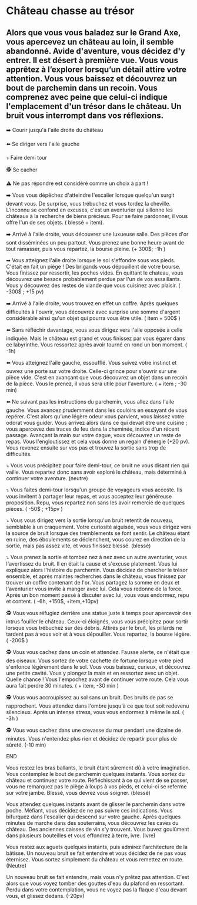 # Château chasse au trésor
## Alors que vous vous baladez sur le Grand Axe, vous apercevez un château au loin, il semble abandonné. Avide d'aventure, vous décidez d'y entrer. Il est désert à première vue. Vous vous apprêtez à l’explorer lorsqu’un détail attire votre attention. Vous vous baissez et découvrez un bout de parchemin dans un recoin. Vous comprenez avec peine que celui-ci indique l'emplacement d'un trésor dans le château. Un bruit vous interrompt dans vos réflexions. 

➡️ Courir jusqu'à l'aile droite du château

⬅️ Se diriger vers l'aile gauche

⤵️ Faire demi tour

🕵️ Se cacher

⚠ Ne pas répondre est considéré comme un choix à part ! 

➡️ Vous vous dépêchez d'atteindre l'escalier lorsque quelqu'un surgit devant vous. De surprise, vous trébuchez et vous tordez la cheville. L'inconnu se confond en excuses, c'est un aventurier qui sillonne les châteaux à la recherche de biens précieux. Pour se faire pardonner, il vous offre l'un de ses objets. ( blessé + item).

➡️ Arrivé à l'aile droite, vous découvrez une luxueuse salle. Des pièces d'or sont disséminées un peu partout. Vous prenez une bonne heure avant de tout ramasser, puis vous repartez, la bourse pleine. (+ 300$; -1h )

➡ Vous atteignez l'aile droite lorsque le sol s'effondre sous vos pieds. C'était en fait un piège ! Des brigands vous dépouillent de votre bourse. Vous finissez par ressortir, les poches vides. En quittant le chateau, vous découvrez une besace probablement perdue par l'un de vos assaillants. Vous y découvrez des restes de viande que vous cuisinez avec plaisir.
( -300$ ; +15 pv)

➡️ Arrivé à l'aile droite, vous trouvez en effet un coffre. Après quelques difficultés à l'ouvrir, vous découvrez avec surprise une somme d'argent considérable ainsi qu'un objet qui pourra vous être utile. ( item + 500$ )


⬅️ Sans réfléchir davantage, vous vous dirigez vers l'aile opposée à celle indiquée. Mais le château est grand et vous finissez par vous égarer dans ce labyrinthe. Vous ressortez après avoir tourné en rond un bon moment. ( -1h)

⬅️ Vous atteignez l'aile gauche, essoufflé. Vous suivez votre instinct et ouvrez une porte sur votre droite. Celle-ci grince pour s'ouvrir sur une pièce vide. C'est en avançant que vous découvrez un objet dans un recoin de la pièce. Vous le prenez, il vous sera utile pour l'aventure. ( + item ; -30 min)

⬅️ Ne suivant pas les instructions du parchemin, vous allez dans l'aile gauche. Vous avancez prudemment dans les couloirs en essayant de vous repérer. C'est alors qu'une légère odeur vous parvient, vous laissez votre odorat vous guider. Vous arrivez alors dans ce qui devait être une cuisine ; vous apercevez des traces de feu dans la cheminée, indice d'un récent passage. Avançant la main sur votre dague, vous découvrez un reste de repas. Vous l'engloutissez et cela vous donne un regain d'énergie (+20 pv). Vous revenez ensuite sur vos pas et trouvez la sortie sans trop de difficultés.


⤵️ Vous vous précipitez pour faire demi-tour, ce bruit ne vous disant rien qui vaille. Vous repartez donc sans avoir exploré le château, mais déterminé à continuer votre aventure. (neutre)

⤵️ Vous faites demi-tour lorsqu'un groupe de voyageurs vous accoste. Ils vous invitent à partager leur repas, et vous acceptez leur généreuse proposition. Repu, vous repartez non sans les avoir remercié de quelques pièces. ( -50$ ; +15pv )

⤵️ Vous vous dirigez vers la sortie lorsqu'un bruit retentit de nouveau, semblable à un craquement. Votre curiosité aiguisée, vous vous dirigez vers la source de bruit lorsque des tremblements se font sentir. Le château étant en ruine, des éboulements se déclenchent, vous courez en direction de la sortie, mais pas assez vite, et vous finissez blessé. (blessé)

⤵️ Vous prenez la sortie et tombez nez à nez avec un autre aventurier, vous l'avertissez du bruit. Il en était la cause et s'excuse platement. Vous lui expliquez alors l'histoire du parchemin. Vous décidez de chercher le trésor ensemble, et après maintes recherches dans le château, vous finissez par trouver un coffre contenant de l'or. Vous partagez la somme en deux et l'aventurier vous invite à manger avec lui. Cela vous redonne de la force. Après un bon moment passé à discuter avec lui, vous vous endormez, repu et content. ( -6h, +150$, +item,+10pv)


🕵️ Vous vous réfugiez derrière une statue juste à temps pour apercevoir des intrus fouiller le château. Ceux-ci éloignés, vous vous précipitez pour sortir lorsque vous trébuchez sur des débris. Attirés par le bruit, les pillards ne tardent pas à vous voir et à vous dépouiller. Vous repartez, la bourse légère. ( -200$ )

🕵️ Vous vous cachez dans un coin et attendez. Fausse alerte, ce n'était que des oiseaux. Vous sortez de votre cachette de fortune lorsque votre pied s'enfonce légèrement dans le sol. Vous vous baissez, curieux, et découvrez une petite cavité. Vous y plongez la main et en ressortez avec un objet. Quelle chance ! Vous l'empochez avant de continuer votre route. Cela vous aura fait perdre 30 minutes. ( + item, -30 min )

🕵️ Vous vous accroupissez au sol sans un bruit. Des bruits de pas se rapprochent. Vous attendez dans l'ombre jusqu'à ce que tout soit redevenu silencieux. Après un intense stress, vous vous endormez à même le sol. ( -3h )

🕵️ Vous vous cachez dans une crevasse du mur pendant une dizaine de minutes. Vous n'entendez plus rien et décidez de repartir pour plus de sûreté. (-10 min)

END 

Vous restez les bras ballants, le bruit étant sûrement dû à votre imagination. Vous contemplez le bout de parchemin quelques instants. Vous sortez du château et continuez votre route. Réfléchissant à ce qui vient de se passer, vous ne remarquez pas le piège à loups à vos pieds, et celui-ci se referme sur votre jambe. Blessé, vous devrez vous soigner. (blessé)

Vous attendez quelques instants avant de glisser le parchemin dans votre poche. Méfiant, vous décidez de ne pas suivre ces indications. Vous bifurquez dans l'escalier qui descend sur votre gauche. Après quelques minutes de marche dans des souterrains, vous découvrez les caves du château. Des anciennes caisses de vin s'y trouvent. Vous buvez goulûment dans plusieurs bouteilles et vous effondrez à terre, ivre. (Ivre)

Vous restez aux aguets quelques instants, puis admirez l'architecture de la bâtisse. Un nouveau bruit se fait entendre et vous décidez de ne pas vous éternisez. Vous sortez simplement du château et vous remettez en route. (Neutre)

Un nouveau bruit se fait entendre, mais vous n'y prêtez pas attention. C'est alors que vous voyez tomber des gouttes d'eau du plafond en ressortant. Perdu dans votre contemplation, vous ne voyez pas la flaque d'eau devant vous, et glissez dedans. (-20pv)
 




 





